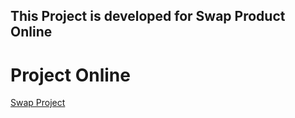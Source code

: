 ## This Project is developed for Swap Product Online

<h1> Project Online </h1>

<a href="https://www.sell.livelinkbd.com/"> Swap Project </a>



